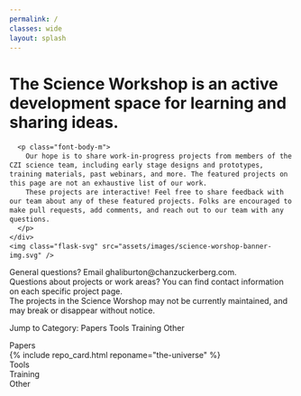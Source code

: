 ```yaml
---
permalink: /
classes: wide
layout: splash
---
```

<div class="bg-gray">
  <div class="flex">
    <div>
      <h1 class="font-header-xxl">The Science Workshop is an active development space for learning and sharing ideas.</h1>

      <p class="font-body-m">
        Our hope is to share work-in-progress projects from members of the CZI science team, including early stage designs and prototypes, training materials, past webinars, and more. The featured projects on this page are not an exhaustive list of our work.
        These projects are interactive! Feel free to share feedback with our team about any of these featured projects. Folks are encouraged to make pull requests, add comments, and reach out to our team with any questions.
      </p>
    </div>
    <img class="flask-svg" src="assets/images/science-worshop-banner-img.svg" />
  </div>
  <div>
    <div>General questions? Email ghaliburton@chanzuckerberg.com.</div>
    <div>Questions about projects or work areas? You can find contact information on each specific project page.</div>
  </div>
</div>

<div class="warning">
  The projects in the Science Worshop may not be currently maintained, and may break or disappear without notice.
</div>

<span class="font-body-m">Jump to Category:</span>
<a class="category-link font-body-m">Papers</a>
<a class="category-link font-body-m">Tools</a>
<a class="category-link font-body-m">Training</a>
<a class="category-link font-body-m">Other</a>

<div class="font-header-xl">Papers</div>
{% include repo_card.html reponame="the-universe" %}

<div class="font-header-xl">Tools</div>

<div class="font-header-xl">Training</div>

<div class="font-header-xl">Other</div>

